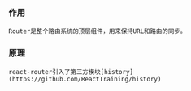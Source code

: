 ### 作用 ###

    Router是整个路由系统的顶层组件，用来保持URL和路由的同步。

### 原理 ###
    react-router引入了第三方模块[history](https://github.com/ReactTraining/history)


